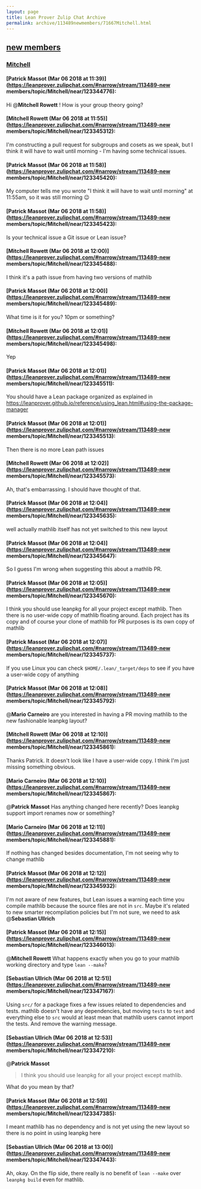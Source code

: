 ```yaml
---
layout: page
title: Lean Prover Zulip Chat Archive 
permalink: archive/113489newmembers/71667Mitchell.html
---
```


## [new members](index.html)
### [Mitchell](71667Mitchell.html)

#### [Patrick Massot (Mar 06 2018 at 11:39)](https://leanprover.zulipchat.com/#narrow/stream/113489-new members/topic/Mitchell/near/123344776):
Hi @**Mitchell Rowett** ! How is your group theory going?

#### [Mitchell Rowett (Mar 06 2018 at 11:55)](https://leanprover.zulipchat.com/#narrow/stream/113489-new members/topic/Mitchell/near/123345312):
I'm constructing a pull request  for subgroups and cosets as we speak, but I think it will have to wait until morning - I'm having some technical issues.

#### [Patrick Massot (Mar 06 2018 at 11:58)](https://leanprover.zulipchat.com/#narrow/stream/113489-new members/topic/Mitchell/near/123345420):
My computer tells me you wrote "I think it will have to wait until morning" at 11:55am, so it was still morning :wink:

#### [Patrick Massot (Mar 06 2018 at 11:58)](https://leanprover.zulipchat.com/#narrow/stream/113489-new members/topic/Mitchell/near/123345423):
Is your technical issue a Git issue or Lean issue?

#### [Mitchell Rowett (Mar 06 2018 at 12:00)](https://leanprover.zulipchat.com/#narrow/stream/113489-new members/topic/Mitchell/near/123345488):
I think it's a path issue from having two versions of mathlib

#### [Patrick Massot (Mar 06 2018 at 12:00)](https://leanprover.zulipchat.com/#narrow/stream/113489-new members/topic/Mitchell/near/123345489):
What time is it for you? 10pm or something?

#### [Mitchell Rowett (Mar 06 2018 at 12:01)](https://leanprover.zulipchat.com/#narrow/stream/113489-new members/topic/Mitchell/near/123345498):
Yep

#### [Patrick Massot (Mar 06 2018 at 12:01)](https://leanprover.zulipchat.com/#narrow/stream/113489-new members/topic/Mitchell/near/123345511):
You should have a Lean package  organized as explained in https://leanprover.github.io/reference/using_lean.html#using-the-package-manager

#### [Patrick Massot (Mar 06 2018 at 12:01)](https://leanprover.zulipchat.com/#narrow/stream/113489-new members/topic/Mitchell/near/123345513):
Then there is no more Lean path issues

#### [Mitchell Rowett (Mar 06 2018 at 12:02)](https://leanprover.zulipchat.com/#narrow/stream/113489-new members/topic/Mitchell/near/123345573):
Ah, that's embarrassing. I should have thought of that.

#### [Patrick Massot (Mar 06 2018 at 12:04)](https://leanprover.zulipchat.com/#narrow/stream/113489-new members/topic/Mitchell/near/123345635):
well actually mathlib itself has not yet switched to this new layout

#### [Patrick Massot (Mar 06 2018 at 12:04)](https://leanprover.zulipchat.com/#narrow/stream/113489-new members/topic/Mitchell/near/123345647):
So I guess I'm wrong when suggesting this about a mathlib PR.

#### [Patrick Massot (Mar 06 2018 at 12:05)](https://leanprover.zulipchat.com/#narrow/stream/113489-new members/topic/Mitchell/near/123345670):
I think you should use leanpkg  for all your project except mathlib. Then there is no user-wide copy of mathlib floating around. Each project has its copy and of course your clone of mathlib for PR purposes is its own copy of mathlib

#### [Patrick Massot (Mar 06 2018 at 12:07)](https://leanprover.zulipchat.com/#narrow/stream/113489-new members/topic/Mitchell/near/123345737):
If you use Linux you can check `$HOME/.lean/_target/deps` to see if you have a user-wide copy of anything

#### [Patrick Massot (Mar 06 2018 at 12:08)](https://leanprover.zulipchat.com/#narrow/stream/113489-new members/topic/Mitchell/near/123345792):
@**Mario Carneiro** are you interested in having a PR moving mathlib to the new fashionable leanpkg layout?

#### [Mitchell Rowett (Mar 06 2018 at 12:10)](https://leanprover.zulipchat.com/#narrow/stream/113489-new members/topic/Mitchell/near/123345861):
Thanks Patrick. It doesn't look like I have a user-wide copy. I think I'm just missing something obvious.

#### [Mario Carneiro (Mar 06 2018 at 12:10)](https://leanprover.zulipchat.com/#narrow/stream/113489-new members/topic/Mitchell/near/123345867):
@**Patrick Massot**  Has anything changed here recently? Does leanpkg support import renames now or something?

#### [Mario Carneiro (Mar 06 2018 at 12:11)](https://leanprover.zulipchat.com/#narrow/stream/113489-new members/topic/Mitchell/near/123345881):
If nothing has changed besides documentation, I'm not seeing why to change mathlib

#### [Patrick Massot (Mar 06 2018 at 12:12)](https://leanprover.zulipchat.com/#narrow/stream/113489-new members/topic/Mitchell/near/123345932):
I'm not aware of new features, but Lean issues a warning each time you compile mathlib because the source files are not in `src`. Maybe it's related to new smarter recompilation policies but I'm not sure, we need to ask @**Sebastian Ullrich**

#### [Patrick Massot (Mar 06 2018 at 12:15)](https://leanprover.zulipchat.com/#narrow/stream/113489-new members/topic/Mitchell/near/123346013):
@**Mitchell Rowett** What happens exactly when you go to your mathlib working directory and type `lean --make`?

#### [Sebastian Ullrich (Mar 06 2018 at 12:51)](https://leanprover.zulipchat.com/#narrow/stream/113489-new members/topic/Mitchell/near/123347167):
Using `src/` for a package fixes a few issues related to dependencies and tests. mathlib doesn't have any dependencies, but moving `tests` to `test` and everything else to `src` would at least mean that mathlib users cannot import the tests. And remove the warning message.

#### [Sebastian Ullrich (Mar 06 2018 at 12:53)](https://leanprover.zulipchat.com/#narrow/stream/113489-new members/topic/Mitchell/near/123347210):
@**Patrick Massot**
> I think you should use leanpkg for all your project except mathlib.

What do you mean by that?

#### [Patrick Massot (Mar 06 2018 at 12:59)](https://leanprover.zulipchat.com/#narrow/stream/113489-new members/topic/Mitchell/near/123347385):
I meant mathlib has no dependency and is not yet using the new layout so there is no point in using leanpkg here

#### [Sebastian Ullrich (Mar 06 2018 at 13:00)](https://leanprover.zulipchat.com/#narrow/stream/113489-new members/topic/Mitchell/near/123347443):
Ah, okay. On the flip side, there really is no benefit of `lean --make` over `leanpkg build` even for mathlib.

